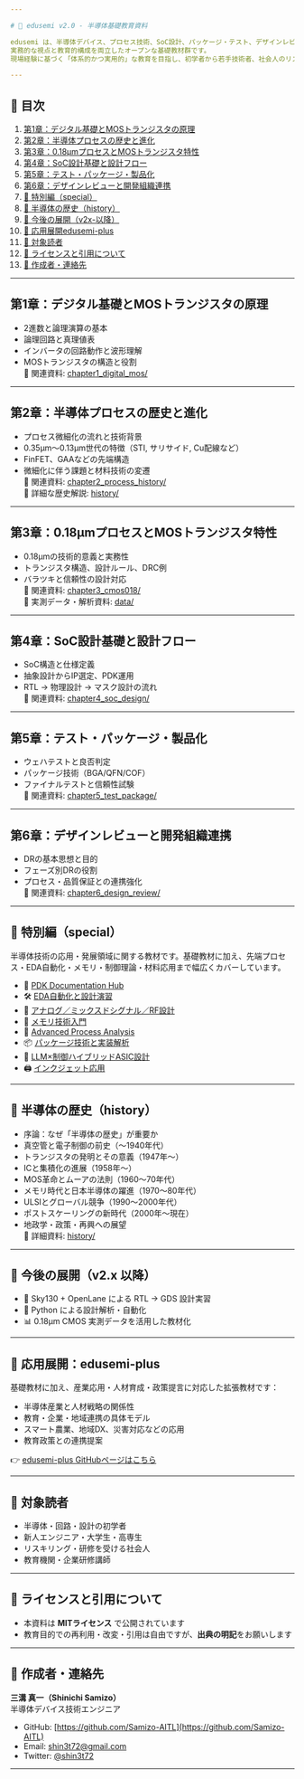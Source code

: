 ```yaml
---

# 📘 edusemi v2.0 - 半導体基礎教育資料

edusemi は、半導体デバイス、プロセス技術、SoC設計、パッケージ・テスト、デザインレビューまで、  
実務的な視点と教育的構成を両立したオープンな基礎教材群です。  
現場経験に基づく「体系的かつ実用的」な教育を目指し、初学者から若手技術者、社会人のリスキリングまで幅広く活用できます。

---
```


## 📑 目次

1. [第1章：デジタル基礎とMOSトランジスタの原理](#第1章デジタル基礎とmosトランジスタの原理)  
2. [第2章：半導体プロセスの歴史と進化](#第2章半導体プロセスの歴史と進化)  
3. [第3章：0.18μmプロセスとMOSトランジスタ特性](#第3章018μmプロセスとmosトランジスタ特性)  
4. [第4章：SoC設計基礎と設計フロー](#第4章soc設計基礎と設計フロー)  
5. [第5章：テスト・パッケージ・製品化](#第5章テストパッケージ製品化)  
6. [第6章：デザインレビューと開発組織連携](#第6章デザインレビューと開発組織連携)  
7. [🌟 特別編（special）](#-特別編special)  
8. [📜 半導体の歴史（history）](#-半導体の歴史history)  
9. [🧭 今後の展開（v2x-以降）](#-今後の展開v2x-以降)  
10. [🧩 応用展開edusemi-plus](#-応用展開edusemi-plus)  
11. [🎯 対象読者](#-対象読者)  
12. [📝 ライセンスと引用について](#-ライセンスと引用について)  
13. [👤 作成者・連絡先](#-作成者連絡先)
    
---

## 第1章：デジタル基礎とMOSトランジスタの原理

- 2進数と論理演算の基本  
- 論理回路と真理値表  
- インバータの回路動作と波形理解  
- MOSトランジスタの構造と役割  
🔗 関連資料: [chapter1_digital_mos/](chapter1_digital_mos/)

---

## 第2章：半導体プロセスの歴史と進化

- プロセス微細化の流れと技術背景  
- 0.35μm〜0.13μm世代の特徴（STI, サリサイド, Cu配線など）  
- FinFET、GAAなどの先端構造  
- 微細化に伴う課題と材料技術の変遷  
🔗 関連資料: [chapter2_process_history/](chapter2_process_history/)  
🔗 詳細な歴史解説: [history/](history/)

---

## 第3章：0.18μmプロセスとMOSトランジスタ特性

- 0.18μmの技術的意義と実務性  
- トランジスタ構造、設計ルール、DRC例  
- バラツキと信頼性の設計対応  
🔗 関連資料: [chapter3_cmos018/](chapter3_cmos018/)  
🔗 実測データ・解析資料: [data/](chapter3_cmos018/data/)

---

## 第4章：SoC設計基礎と設計フロー

- SoC構造と仕様定義  
- 抽象設計からIP選定、PDK運用  
- RTL → 物理設計 → マスク設計の流れ  
🔗 関連資料: [chapter4_soc_design/](chapter4_soc_design/)

---

## 第5章：テスト・パッケージ・製品化

- ウェハテストと良否判定  
- パッケージ技術（BGA/QFN/COF）  
- ファイナルテストと信頼性試験  
🔗 関連資料: [chapter5_test_package/](chapter5_test_package/)

---

## 第6章：デザインレビューと開発組織連携

- DRの基本思想と目的  
- フェーズ別DRの役割  
- プロセス・品質保証との連携強化  
🔗 関連資料: [chapter6_design_review/](chapter6_design_review/)

---

## 🌟 特別編（special）

半導体技術の応用・発展領域に関する教材です。基礎教材に加え、先端プロセス・EDA自動化・メモリ・制御理論・材料応用まで幅広くカバーしています。

- 🔧 [PDK Documentation Hub](special/pdk/)  
- 🛠️ [EDA自動化と設計演習](special/eda/)  
- 📡 [アナログ／ミックスドシグナル／RF設計](special/ams/)  
- 💾 [メモリ技術入門](special/memory/)  
- 🧪 [Advanced Process Analysis](special/advanced_process/)  
- 📦 [パッケージ技術と実装解析](special/package/)  
- 🧠 [LLM×制御ハイブリッドASIC設計](special/llm_control_asic/)  
- 🖨️ [インクジェット応用](special/inkjet/)

---

## 📜 半導体の歴史（history）

- 序論：なぜ「半導体の歴史」が重要か  
- 真空管と電子制御の前史（〜1940年代）  
- トランジスタの発明とその意義（1947年〜）  
- ICと集積化の進展（1958年〜）  
- MOS革命とムーアの法則（1960〜70年代）  
- メモリ時代と日本半導体の躍進（1970〜80年代）  
- ULSIとグローバル競争（1990〜2000年代）  
- ポストスケーリングの新時代（2000年〜現在）  
- 地政学・政策・再興への展望  
🔗 詳細資料: [history/](history/)

---

## 🧭 今後の展開（v2.x 以降）

- 🔁 Sky130 + OpenLane による RTL → GDS 設計実習  
- 🐍 Python による設計解析・自動化  
- 📊 0.18µm CMOS 実測データを活用した教材化  

---

## 🧩 応用展開：edusemi-plus

基礎教材に加え、産業応用・人材育成・政策提言に対応した拡張教材です：

- 半導体産業と人材戦略の関係性  
- 教育・企業・地域連携の具体モデル  
- スマート農業、地域DX、災害対応などの応用  
- 教育政策との連携提案  

👉 [edusemi-plus GitHubページはこちら](https://github.com/Samizo-AITL/edusemi-plus)

---

## 🎯 対象読者

- 半導体・回路・設計の初学者  
- 新人エンジニア・大学生・高専生  
- リスキリング・研修を受ける社会人  
- 教育機関・企業研修講師

---

## 📝 ライセンスと引用について

- 本資料は **MITライセンス** で公開されています  
- 教育目的での再利用・改変・引用は自由ですが、**出典の明記**をお願いします

---

## 👤 作成者・連絡先

**三溝 真一（Shinichi Samizo）**  
半導体デバイス技術エンジニア

- GitHub: [https://github.com/Samizo-AITL](https://github.com/Samizo-AITL)  
- Email: shin3t72@gmail.com  
- Twitter: [@shin3t72](https://twitter.com/shin3t72)

---


